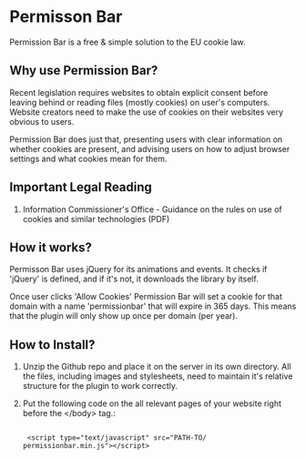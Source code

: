 Permisson Bar
=============

Permission Bar is a free & simple solution to the EU cookie law.

## Why use Permission Bar?

Recent legislation requires websites to obtain explicit consent before leaving behind or reading files (mostly cookies) on user's computers. Website creators need to make the use of cookies on their websites very obvious to users.

Permission Bar does just that, presenting users with clear information on whether cookies are present, and advising users on how to adjust browser settings and what cookies mean for them.

## Important Legal Reading

1. Information Commissioner's Office - Guidance on the rules on use of cookies and similar technologies (PDF)

## How it works?

Permisson Bar uses jQuery for its animations and events. It checks if 'jQuery' is defined, and if it's not, it downloads the library by itself. 

Once user clicks 'Allow Cookies' Permission Bar will set a cookie for that domain with a name 'permissionbar' that will expire in 365 days. This means that the plugin will only show up once per domain (per year). 

## How to Install?


1. Unzip the Github repo and place it on the server in its own directory. All the files, including images and stylesheets, need to maintain it's relative structure for the plugin to work correctly. 
2. Put the following code on the all relevant pages of your website right before the &lt;/body&gt; tag.:

	<code>
	&lt;script type="text/javascript" src="PATH-TO/	permissionbar.min.js"&gt;&lt;/script&gt;
	</code>
	